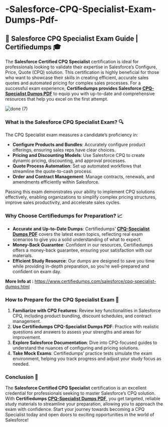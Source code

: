 # -Salesforce-CPQ-Specialist-Exam-Dumps-Pdf-
## 📘 Salesforce CPQ Specialist Exam Guide | Certifiedumps 🎓

The **Salesforce Certified CPQ Specialist** certification is ideal for professionals looking to validate their expertise in Salesforce’s Configure, Price, Quote (CPQ) solution. This certification is highly beneficial for those who want to showcase their skills in creating efficient, accurate sales quotes and automated pricing for complex sales processes. For a successful exam experience, **Certifiedumps provides Salesforce [CPQ-Specialist Dumps PDF](https://www.certifiedumps.com/salesforce/cpq-specialist-dumps.html)** to equip you with up-to-date and comprehensive resources that help you excel on the first attempt.

![done (7)](https://github.com/user-attachments/assets/eb668975-0c82-4132-889b-e96054179293)

### What is the Salesforce CPQ Specialist Exam? 🔍
The CPQ Specialist exam measures a candidate’s proficiency in:
- **Configure Products and Bundles**: Accurately configure product offerings, ensuring sales reps have clear choices.
- **Pricing and Discounting Models**: Use Salesforce CPQ to create dynamic pricing, discounting, and approval processes.
- **Quote Process Automation**: Set up automated workflows that streamline the quote-to-cash process.
- **Order and Contract Management**: Manage contracts, renewals, and amendments efficiently within Salesforce.

Passing this exam demonstrates your ability to implement CPQ solutions effectively, enabling organizations to simplify complex pricing structures, improve sales productivity, and accelerate sales cycles.

### Why Choose Certifiedumps for Preparation? 📈
- **Accurate and Up-to-Date Dumps**: Certifiedumps’ **[CPQ-Specialist Dumps PDF](https://www.certifiedumps.com/salesforce/cpq-specialist-dumps.html)** covers the latest exam topics, reflecting real exam scenarios to give you a solid understanding of what to expect.
- **Money-Back Guarantee**: Confident in our resources, Certifiedumps offers a money-back guarantee, ensuring your satisfaction with our materials.
- **Efficient Study Resource**: Our dumps are designed to save you time while providing in-depth preparation, so you’re well-prepared and confident on exam day.

**More Info at :** https://www.certifiedumps.com/salesforce/cpq-specialist-dumps.html

### How to Prepare for the CPQ Specialist Exam 📖
1. **Familiarize with CPQ Features**: Review key functionalities in Salesforce CPQ, including product bundling, discount schedules, and contract management.
2. **Use Certifiedumps CPQ-Specialist Dumps PDF**: Practice with realistic questions and answers to assess your strengths and areas for improvement.
3. **Explore Salesforce Documentation**: Dive into CPQ-focused guides to understand the nuances of configuring and pricing solutions.
4. **Take Mock Exams**: Certifiedumps’ practice tests simulate the exam environment, helping you track progress and adjust your study focus as needed.

### Conclusion 🌟
The **Salesforce Certified CPQ Specialist** certification is an excellent credential for professionals seeking to master Salesforce’s CPQ solution. With **Certifiedumps [CPQ-Specialist Dumps PDF](https://www.certifiedumps.com/salesforce/cpq-specialist-dumps.html)**, you get targeted, reliable study materials to streamline your preparation, allowing you to approach the exam with confidence. Start your journey towards becoming a CPQ Specialist today and open doors to exciting opportunities in the world of Salesforce!
